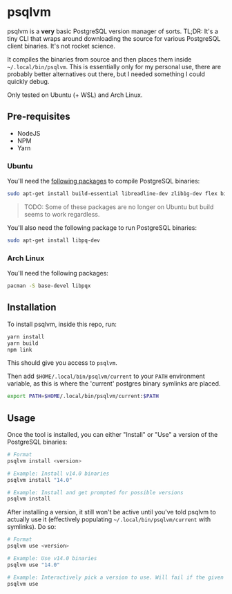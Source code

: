 # psqlvm

psqlvm is a **very** basic PostgreSQL version manager of sorts. TL;DR: It's a tiny CLI that wraps around downloading the source for various PostgreSQL client binaries. It's not rocket science.

It compiles the binaries from source and then places them inside `~/.local/bin/psqlvm`. This is essentially only for my personal use, there are probably better alternatives out there, but I needed something I could quickly debug.

Only tested on Ubuntu (+ WSL) and Arch Linux.

## Pre-requisites

* NodeJS
* NPM
*  Yarn

### Ubuntu

You'll need the [following packages][1] to compile PostgreSQL binaries:

```bash
sudo apt-get install build-essential libreadline-dev zlib1g-dev flex bison libxml2-dev libxslt-dev libssl-dev libxml2-utils xsltproc
```

> TODO: Some of these packages are no longer on Ubuntu but build seems to work regardless.

You'll also need the following package to run PostgreSQL binaries:

```bash
sudo apt-get install libpq-dev
```

### Arch Linux

You'll need the following packages:

```bash
pacman -S base-devel libpqx
```

[1]: https://wiki.postgresql.org/wiki/Compile_and_Install_from_source_code

## Installation

To install psqlvm, inside this repo, run:

```bash
yarn install
yarn build
npm link
```

This should give you access to `psqlvm`.

Then add `$HOME/.local/bin/psqlvm/current` to your `PATH` environment variable, as this is where the 'current' postgres binary symlinks are placed.

```bash
export PATH=$HOME/.local/bin/psqlvm/current:$PATH
```

## Usage

Once the tool is installed, you can either "Install" or "Use" a version of the PostgreSQL binaries:

```bash
# Format
psqlvm install <version>

# Example: Install v14.0 binaries
psqlvm install "14.0"

# Example: Install and get prompted for possible versions
psqlvm install
```

After installing a version, it still won't be active until you've told psqlvm to actually use it (effectively populating `~/.local/bin/psqlvm/current` with symlinks). Do so:

```bash
# Format
psqlvm use <version>

# Example: Use v14.0 binaries
psqlvm use "14.0"

# Example: Interactively pick a version to use. Will fail if the given version isn't actually installed. Someone should make it so that it only shows installed versions ;)
psqlvm use
```
